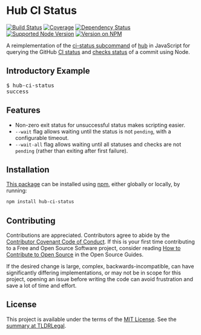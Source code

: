 Hub CI Status
=============

[![Build Status](https://img.shields.io/github/workflow/status/kevinoid/hub-ci-status/Node.js%20CI/main.svg?style=flat&label=build)](https://github.com/kevinoid/hub-ci-status/actions?query=branch%3Amain)
[![Coverage](https://img.shields.io/codecov/c/github/kevinoid/hub-ci-status.svg?style=flat)](https://codecov.io/github/kevinoid/hub-ci-status?branch=main)
[![Dependency Status](https://img.shields.io/david/kevinoid/hub-ci-status.svg?style=flat)](https://david-dm.org/kevinoid/hub-ci-status)
[![Supported Node Version](https://img.shields.io/node/v/hub-ci-status.svg?style=flat)](https://www.npmjs.com/package/hub-ci-status)
[![Version on NPM](https://img.shields.io/npm/v/hub-ci-status.svg?style=flat)](https://www.npmjs.com/package/hub-ci-status)

A reimplementation of the [ci-status
subcommand](https://hub.github.com/hub-ci-status.1.html) of
[hub](https://hub.github.com/) in JavaScript for querying the GitHub [CI
status](https://docs.github.com/rest/reference/repos#get-the-combined-status-for-a-specific-reference)
and [checks
status](https://docs.github.com/rest/reference/checks#list-check-runs-for-a-git-reference)
of a commit using Node.

## Introductory Example

<pre><samp>$ <kbd>hub-ci-status</kbd>
success</samp></pre>

## Features

* Non-zero exit status for unsuccessful status makes scripting easier.
* `--wait` flag allows waiting until the status is not `pending`, with a
  configurable timeout.
* `--wait-all` flag allows waiting until all statuses and checks are not
  `pending` (rather than exiting after first failure).

## Installation

[This package](https://www.npmjs.com/package/hub-ci-status) can be
installed using [npm](https://www.npmjs.com/), either globally or locally, by
running:

```sh
npm install hub-ci-status
```

## Contributing

Contributions are appreciated.  Contributors agree to abide by the [Contributor
Covenant Code of
Conduct](https://www.contributor-covenant.org/version/1/4/code-of-conduct.html).
If this is your first time contributing to a Free and Open Source Software
project, consider reading [How to Contribute to Open
Source](https://opensource.guide/how-to-contribute/)
in the Open Source Guides.

If the desired change is large, complex, backwards-incompatible, can have
significantly differing implementations, or may not be in scope for this
project, opening an issue before writing the code can avoid frustration and
save a lot of time and effort.

## License

This project is available under the terms of the [MIT License](LICENSE.txt).
See the [summary at TLDRLegal](https://tldrlegal.com/license/mit-license).
